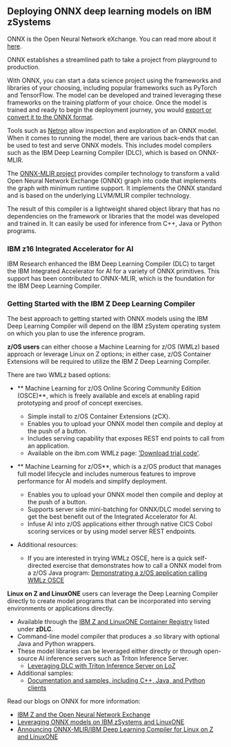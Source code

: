 ## Deploying ONNX deep learning models on IBM zSystems

ONNX is the Open Neural Network eXchange. You can read more about it [here](https://onnx.ai/).

ONNX establishes a streamlined path to take a project from playground to production.  

With ONNX, you can start a data science project using the frameworks and libraries of your choosing, including popular frameworks such as PyTorch and TensorFlow. The model can be developed and trained leveraging these frameworks on the training platform of your choice. Once the model is trained and ready to begin the deployment journey, you would [export or convert it to the ONNX format](onnxconv.md). 

Tools such as [Netron](https://netron.app/) allow inspection and exploration of an ONNX model. When it comes to running the model, there are various back-ends that can be used to test and serve ONNX models. This includes model compilers such as the IBM Deep Learning Compiler (DLC), which is based on ONNX-MLIR. 

The [ONNX-MLIR project](https://onnx.ai/onnx-mlir/) provides compiler technology to transform a valid Open Neural Network Exchange (ONNX) graph into code that implements the graph with minimum runtime support. It implements the ONNX standard and is based on the underlying LLVM/MLIR compiler technology. 

The result of this compiler is a lightweight shared object library that has no dependencies on the framework or libraries that the model was developed and trained in. It can easily be used for inference from C++, Java or Python programs. 

### IBM z16 Integrated Accelerator for AI ###

IBM Research enhanced the IBM Deep Learning Compiler (DLC) to target the IBM Integrated Accelerator for AI for a variety of ONNX primitives. This support has been contributed to ONNX-MLIR, which is the foundation for the IBM Deep Learning Compiler.

### Getting Started with the IBM Z Deep Learning Compiler ###

The best approach to getting started with ONNX models using the IBM Deep Learning Compiler will depend on the IBM zSystem operating system on which you plan to use the inference program. 

**z/OS users** can either choose a  Machine Learning for z/OS (WMLz) based approach or leverage Linux on Z options; in either case, z/OS Container Extensions will be required to utilize the IBM Z Deep Learning Compiler.
 
There are two WMLz based options:

- ** Machine Learning for z/OS Online Scoring Community Edition (OSCE)**, which is freely available and excels at enabling rapid prototyping and proof of concept exercises. 
    - Simple install to z/OS Container Extensions (zCX).
    - Enables you to upload your ONNX model then compile and deploy at the push of a button. 
    - Includes serving capability that exposes REST end points to call from an application.
    - Available on the ibm.com WMLz page: ['Download trial code'](https://www.ibm.com/products/machine-learning-for-zos).

- ** Machine Learning for z/OS**, which is a z/OS product that manages full model lifecycle and includes numerous features to improve performance for AI models and simplify deployment. 
    - Enables you to upload your ONNX model then compile and deploy at the push of a button. 
    - Supports server side mini-batching for ONNX/DLC model serving to get the best benefit out of the Integrated Accelerator for AI.
    - Infuse AI into z/OS applications either through native CICS Cobol scoring services or by using model server REST endpoints.

- Additional resources: 
    - If you are interested in trying WMLz OSCE, here is a quick self-directed exercise that demonstrates how to call a ONNX model from a z/OS Java program: [Demonstrating a z/OS application calling WMLz OSCE](https://github.com/IBM/ai-on-z-wmlzce-zos)

**Linux on Z and LinuxONE** users can leverage the Deep Learning Compiler directly to create model programs that can be incorporated into serving environments or applications directly.

- Available through the [IBM Z and LinuxONE Container Registry](https://ibm.github.io/ibm-z-oss-hub/main/main.html) listed under **zDLC**.
- Command-line model compiler that produces a .so library with optional Java and Python wrappers.
- These model libraries can be leveraged either directly or through open-source AI inference servers such as Triton Inference Server. 
    - [Leveraging DLC with Triton Inference Server on LoZ](https://github.com/IBM/onnxmlir-triton-backend)
- Additional samples: 
    - [Documentation and samples, including C++, Java, and Python clients](https://github.com/IBM/zDLC)
    

Read our blogs on ONNX for more information:
 - [IBM Z and the Open Neural Network Exchange](https://www.ibm.com/blogs/systems/ibm-z-and-the-open-neural-network-exchange-onnx/)
 - [Leveraging ONNX models on IBM zSystems and LinuxONE](https://community.ibm.com/community/user/ibmz-and-linuxone/blogs/andrew-sica/2021/10/29/leveraging-onnx-models-on-ibm-z-and-linuxone)
 - [Announcing ONNX-MLIR/IBM Deep Learning Compiler for Linux on Z and LinuxONE](https://community.ibm.com/community/user/ibmz-and-linuxone/blogs/charles-volzka/2022/05/26/ibm-z-deep-learning-compiler-onnx-mlir)